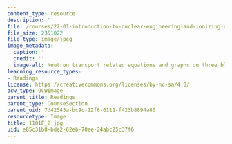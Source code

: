 ```yaml
---
content_type: resource
description: ''
file: /courses/22-01-introduction-to-nuclear-engineering-and-ionizing-radiation-fall-2016/e85c31b8bde262eb70ee24abc25c37f6_1101F_2.jpg
file_size: 2351022
file_type: image/jpeg
image_metadata:
  caption: ''
  credit: ''
  image-alt: Neutron transport related equations and graphs on three blackboards.
learning_resource_types:
- Readings
license: https://creativecommons.org/licenses/by-nc-sa/4.0/
ocw_type: OCWImage
parent_title: Readings
parent_type: CourseSection
parent_uid: 7d42543a-bc9c-12f6-6111-f423b8894a80
resourcetype: Image
title: 1101F_2.jpg
uid: e85c31b8-bde2-62eb-70ee-24abc25c37f6
---
```

